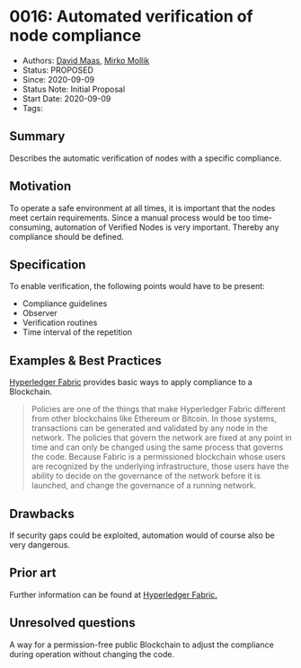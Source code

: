 # 0016: Automated verification of node compliance
- Authors: [David Maas](david_maas@hotmail.de), [Mirko Mollik](mollik@trustcerts.de) 
- Status: PROPOSED
- Since: 2020-09-09 
- Status Note: Initial Proposal  
- Start Date: 2020-09-09 
- Tags: 

## Summary
Describes the automatic verification of nodes with a specific compliance.

## Motivation
To operate a safe environment at all times, it is important that the nodes meet certain requirements. 
Since a manual process would be too time-consuming, automation of Verified Nodes is very important. 
Thereby any compliance should be defined.

## Specification
To enable verification, the following points would have to be present:
* Compliance guidelines
* Observer
* Verification routines
* Time interval of the repetition

## Examples & Best Practices
[Hyperledger Fabric](https://hyperledger-fabric.readthedocs.io/en/release-2.2/policies/policies.html) provides basic ways to apply compliance to a Blockchain.

>Policies are one of the things that make Hyperledger Fabric different from other blockchains like Ethereum or Bitcoin. In those systems, transactions can be generated and validated by any node in the network. The policies that govern the network are fixed at any point in time and can only be changed using the same process that governs the code. Because Fabric is a permissioned blockchain whose users are recognized by the underlying infrastructure, those users have the ability to decide on the governance of the network before it is launched, and change the governance of a running network.

## Drawbacks
If security gaps could be exploited, automation would of course also be very dangerous.

## Prior art
Further information can be found at [Hyperledger Fabric.](https://hyperledger-fabric.readthedocs.io/en/release-2.2/)

## Unresolved questions
A way for a permission-free public Blockchain to adjust the compliance during operation without changing the code.
